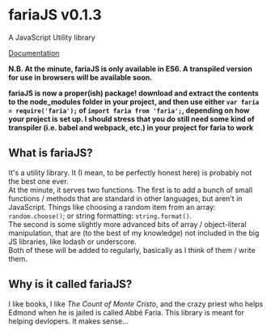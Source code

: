# fariaJS v0.1.3
A JavaScript Utility library  

[Documentation](https://clarson469.github.io/fariaJS/)

__N.B. At the minute, fariaJS is only available in ES6. A transpiled version for use in browsers will be available soon.__  

__fariaJS is now a proper(ish) package! download and extract the contents to the node_modules folder in your project, and then use either `var faria = require('faria');` of `import faria from 'faria';`, depending on how your project is set up. I should stress that you do still need some kind of transpiler (i.e. babel and webpack, etc.) in your project for faria to work__


## What is fariaJS?
It's a utility library. It (I mean, to be perfectly honest here) is probably not the best one ever.  
At the minute, it serves two functions. The first is to add a bunch of small functions / methods that are standard in other languages, but aren't in JavaScript. Things like choosing a random item from an array: `random.choose()`; or string formatting: `string.format()`.  
The second is some slightly more advanced bits of array / object-literal manipulation, that are (to the best of my knowledge) not included in the big JS libraries, like lodash or underscore.  
Both of these will be added to regularly, basically as I think of them / write them.

## Why is it called fariaJS?
I like books, I like _The Count of Monte Cristo_, and the crazy priest who helps Edmond when he is jailed is called Abbé Faria. This library is meant for helping devlopers. It makes sense...
